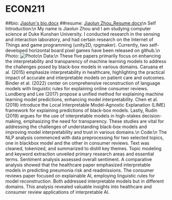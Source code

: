 # ECON211
##bio: [Jiaolun's bio.docx](https://github.com/UntilDeath3000/ECON211/files/13226253/Jiaolun.s.bio.docx)
##resume: [Jiaolun Zhou_Resume.docx](https://github.com/UntilDeath3000/ECON211/files/13226255/Jiaolun.Zhou_Resume.docx)\n
Self Introduction:\n
My name is Jiaolun Zhou and I am studying computer science at Duke Kunshan University. I conducted research in the sensing and interaction laboratory, and had certain research on the Internet of Things and game programming (unity2D, rpgmaker). Currently, two self-developed horizontal board pixel games have been released on github.\n
Photo:
![Photo](https://github.com/UntilDeath3000/ECON211/assets/149361380/d3101345-3d03-4464-b802-9ec1391d76d2)\n
Data:\n
These five papers primarily focus on enhancing the interpretability and transparency of machine learning models to address the challenges posed by black-box models in various domains. Caruana et al. (2015) emphasize interpretability in healthcare, highlighting the practical impact of accurate and interpretable models on patient care and outcomes. Binder et al. (2022) center on comprehensive reconstruction of language models with linguistic rules for explaining online consumer reviews. Lundberg and Lee (2017) propose a unified method for explaining machine learning model predictions, enhancing model interpretability. Chen et al. (2018) introduce the Local Interpretable Model-Agnostic Explanation (LIME) framework for explaining predictions of black-box models. Lastly, Rudin (2019) argues for the use of interpretable models in high-stakes decision-making, emphasizing the need for transparency. These studies are vital for addressing the challenges of understanding black-box models and improving model interpretability and trust in various domains.\n
Code:\n
The NLP analysis commenced with data preprocessing for two selected topics, one in blackbox model and the other in consumer reviews. Text was cleaned, tokenized, and summarized to distill key themes. Topic modeling and keyword extraction unveiled primary research areas and essential terms. Sentiment analysis assessed overall sentiment. A comparative analysis showed that the healthcare paper emphasized interpretable models in predicting pneumonia risk and readmissions. The consumer reviews paper focused on explainable AI, employing linguistic rules for model reconstruction. Both addressed interpretable models but in different domains. This analysis revealed valuable insights into healthcare and consumer review applications of interpretable AI.
